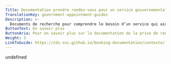 ```yaml
---
Title: Documentation prendre rendez-vous pour un service gouvernemental
TranslationKey: government-appointment-guides
Description: >-
  Documents de recherche pour comprendre le besoin d’un service qui aide les gens à prendre des rendez-vous pour un service gouvernemental.
ButtonText: En savoir plus
ButtonAria: Pour en savoir plus sur la documentation de la prise de rendez-vous au gouvernement.
Weight: 3
LinkToGuide: https://cds-snc.github.io/booking-documentation/contexte/
---
```


undefined
